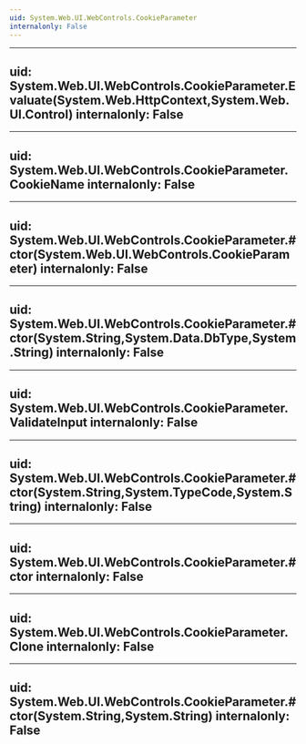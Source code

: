```yaml
---
uid: System.Web.UI.WebControls.CookieParameter
internalonly: False
---
```


---
uid: System.Web.UI.WebControls.CookieParameter.Evaluate(System.Web.HttpContext,System.Web.UI.Control)
internalonly: False
---

---
uid: System.Web.UI.WebControls.CookieParameter.CookieName
internalonly: False
---

---
uid: System.Web.UI.WebControls.CookieParameter.#ctor(System.Web.UI.WebControls.CookieParameter)
internalonly: False
---

---
uid: System.Web.UI.WebControls.CookieParameter.#ctor(System.String,System.Data.DbType,System.String)
internalonly: False
---

---
uid: System.Web.UI.WebControls.CookieParameter.ValidateInput
internalonly: False
---

---
uid: System.Web.UI.WebControls.CookieParameter.#ctor(System.String,System.TypeCode,System.String)
internalonly: False
---

---
uid: System.Web.UI.WebControls.CookieParameter.#ctor
internalonly: False
---

---
uid: System.Web.UI.WebControls.CookieParameter.Clone
internalonly: False
---

---
uid: System.Web.UI.WebControls.CookieParameter.#ctor(System.String,System.String)
internalonly: False
---
